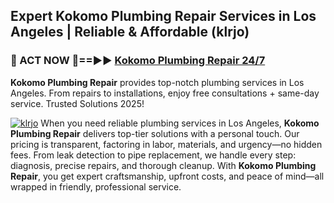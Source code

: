 ## Expert Kokomo Plumbing Repair Services in Los Angeles | Reliable & Affordable (klrjo)  

<h3>🚿 ACT NOW 🌟==►► <a href="https://tinyurl.com/2ne6vx2x" rel="nofollow">Kokomo Plumbing Repair 24/7</a></h3>

**Kokomo Plumbing Repair** provides top-notch plumbing services in Los Angeles. From repairs to installations, enjoy free consultations + same-day service. Trusted Solutions 2025!

[![klrjo](https://i.imgur.com/4PFF4AK.jpeg)](https://tinyurl.com/2ne6vx2x)
When you need reliable plumbing services in Los Angeles, **Kokomo Plumbing Repair** delivers top-tier solutions with a personal touch. Our pricing is transparent, factoring in labor, materials, and urgency—no hidden fees. From leak detection to pipe replacement, we handle every step: diagnosis, precise repairs, and thorough cleanup. With **Kokomo Plumbing Repair**, you get expert craftsmanship, upfront costs, and peace of mind—all wrapped in friendly, professional service.